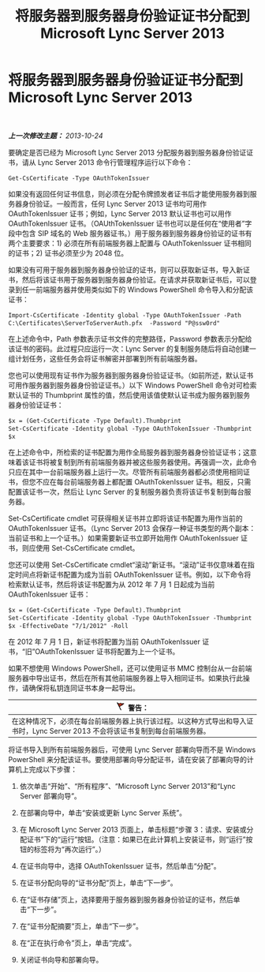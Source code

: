 ﻿---
title: 将服务器到服务器身份验证证书分配到 Microsoft Lync Server 2013
TOCTitle: 将服务器到服务器身份验证证书分配到 Microsoft Lync Server 2013
ms:assetid: c7413954-2504-47f4-a073-44548aff1c0c
ms:mtpsurl: https://technet.microsoft.com/zh-cn/library/JJ205253(v=OCS.15)
ms:contentKeyID: 49314199
ms.date: 05/19/2016
mtps_version: v=OCS.15
ms.translationtype: HT
---

# 将服务器到服务器身份验证证书分配到 Microsoft Lync Server 2013

 

_**上一次修改主题：** 2013-10-24_

要确定是否已经为 Microsoft Lync Server 2013 分配服务器到服务器身份验证证书，请从 Lync Server 2013 命令行管理程序运行以下命令：

    Get-CsCertificate -Type OAuthTokenIssuer

如果没有返回任何证书信息，则必须在分配令牌颁发者证书后才能使用服务器到服务器身份验证。一般而言，任何 Lync Server 2013 证书均可用作 OAuthTokenIssuer 证书；例如，Lync Server 2013 默认证书也可以用作 OAuthTokenIssuer 证书。（OAUthTokenIssuer 证书也可以是任何在“使用者”字段中包含 SIP 域名的 Web 服务器证书。）用于服务器到服务器身份验证的证书有两个主要要求：1) 必须在所有前端服务器上配置与 OAuthTokenIssuer 证书相同的证书；2) 证书必须至少为 2048 位。

如果没有可用于服务器到服务器身份验证的证书，则可以获取新证书，导入新证书，然后将该证书用于服务器到服务器身份验证。在请求并获取新证书后，可以登录到任一前端服务器并使用类似如下的 Windows PowerShell 命令导入和分配该证书：

    Import-CsCertificate -Identity global -Type OAuthTokenIssuer -Path C:\Certificates\ServerToServerAuth.pfx  -Password "P@ssw0rd"

在上述命令中，Path 参数表示证书文件的完整路径，Password 参数表示分配给该证书的密码。此过程只应运行一次：Lync Server 的复制服务随后将自动创建一组计划任务，这些任务会将证书解密并部署到所有前端服务器。

您也可以使用现有证书作为服务器到服务器身份验证证书。（如前所述，默认证书可用作服务器到服务器身份验证证书。）以下 Windows PowerShell 命令对可检索默认证书的 Thumbprint 属性的值，然后使用该值使默认证书成为服务器到服务器身份验证证书：

    $x = (Get-CsCertificate -Type Default).Thumbprint
    Set-CsCertificate -Identity global -Type OAuthTokenIssuer -Thumbprint $x

在上述命令中，所检索的证书配置为用作全局服务器到服务器身份验证证书；这意味着该证书将被复制到所有前端服务器并被这些服务器使用。再强调一次，此命令只应在其中一台前端服务器上运行一次。尽管所有前端服务器都必须使用相同证书，但您不应在每台前端服务器上都配置 OAuthTokenIssuer 证书。相反，只需配置该证书一次，然后让 Lync Server 的复制服务器负责将该证书复制到每台服务器。

Set-CsCertificate cmdlet 可获得相关证书并立即将该证书配置为用作当前的 OAuthTokenIssuer 证书。（Lync Server 2013 会保存一种证书类型的两个副本：当前证书和上一个证书。）如果需要新证书立即开始用作 OAuthTokenIssuer 证书，则应使用 Set-CsCertificate cmdlet。

您还可以使用 Set-CsCertificate cmdlet“滚动”新证书。“滚动”证书仅意味着在指定时间点将新证书配置为成为当前 OAuthTokenIssuer 证书。例如，以下命令将检索默认证书，然后将该证书配置为从 2012 年 7 月 1 日起成为当前 OAuthTokenIssuer 证书：

    $x = (Get-CsCertificate -Type Default).Thumbprint
    Set-CsCertificate -Identity global -Type OAuthTokenIssuer -Thumbprint $x -EffectiveDate "7/1/2012" -Roll

在 2012 年 7 月 1 日，新证书将配置为当前 OAuthTokenIssuer 证书，“旧”OAuthTokenIssuer 证书将配置为上一个证书。

如果不想使用 Windows PowerShell，还可以使用证书 MMC 控制台从一台前端服务器中导出证书，然后在所有其他前端服务器上导入相同证书。如果执行此操作，请确保将私钥连同证书本身一起导出。

<table>
<thead>
<tr class="header">
<th><img src="images/JJ205186.Caution(OCS.15).gif" title="Caution" alt="Caution" />警告：</th>
</tr>
</thead>
<tbody>
<tr class="odd">
<td>在这种情况下，必须在每台前端服务器上执行该过程。以这种方式导出和导入证书时，Lync Server 2013 不会将该证书复制到每台前端服务器。</td>
</tr>
</tbody>
</table>


将证书导入到所有前端服务器后，可使用 Lync Server 部署向导而不是 Windows PowerShell 来分配该证书。要使用部署向导分配证书，请在安装了部署向导的计算机上完成以下步骤：

1.  依次单击“开始”、“所有程序”、“Microsoft Lync Server 2013”和“Lync Server 部署向导”。

2.  在部署向导中，单击“安装或更新 Lync Server 系统”。

3.  在 Microsoft Lync Server 2013 页面上，单击标题“步骤 3：请求、安装或分配证书”下的“运行”按钮。（注意：如果已在此计算机上安装证书，则“运行”按钮的标签将为“再次运行”。）

4.  在证书向导中，选择 OAuthTokenIssuer 证书，然后单击“分配”。

5.  在证书分配向导的“证书分配”页上，单击“下一步”。

6.  在“证书存储”页上，选择要用于服务器到服务器身份验证的证书，然后单击“下一步”。

7.  在“证书分配摘要”页上，单击“下一步”。

8.  在“正在执行命令”页上，单击“完成”。

9.  关闭证书向导和部署向导。

